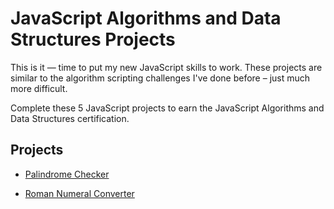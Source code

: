 # JavaScript Algorithms and Data Structures Projects
This is it — time to put my new JavaScript skills to work. These projects are similar to the algorithm scripting challenges I've done before – just much more difficult.

Complete these 5 JavaScript projects to earn the JavaScript Algorithms and Data Structures certification.

## Projects
- [Palindrome Checker](https://github.com/codewithmide/JavaScript-Algorithms-and-Data-Structures-Projects/tree/master/Palindrome_Checker)

- [Roman Numeral Converter](https://github.com/codewithmide/JavaScript-Algorithms-and-Data-Structures-Projects/tree/master/Roman_Numeral_Converter)